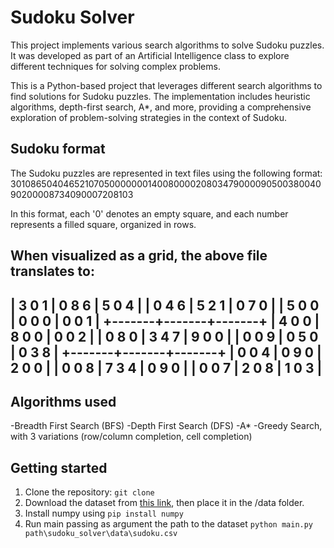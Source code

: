 # Sudoku Solver
This project implements various search algorithms to solve Sudoku puzzles. It was developed as part of an Artificial Intelligence class to explore different techniques for solving complex problems.

This is a Python-based project that leverages different search algorithms to find solutions for 
Sudoku puzzles. The implementation includes heuristic algorithms, depth-first search, A*, and more, providing a comprehensive exploration of problem-solving strategies in the context of Sudoku.

## Sudoku format
The Sudoku puzzles are represented in text files using the following format:
301086504046521070500000001400800002080347900009050038004090200008734090007208103

In this format, each '0' denotes an empty square, and each number represents a filled square, organized in rows.

When visualized as a grid, the above file translates to:
-------------------------
| 3 0 1 | 0 8 6 | 5 0 4 |
| 0 4 6 | 5 2 1 | 0 7 0 |
| 5 0 0 | 0 0 0 | 0 0 1 |
+-------+-------+-------+
| 4 0 0 | 8 0 0 | 0 0 2 |
| 0 8 0 | 3 4 7 | 9 0 0 |
| 0 0 9 | 0 5 0 | 0 3 8 |
+-------+-------+-------+
| 0 0 4 | 0 9 0 | 2 0 0 |
| 0 0 8 | 7 3 4 | 0 9 0 |
| 0 0 7 | 2 0 8 | 1 0 3 |
-------------------------

## Algorithms used

-Breadth First Search (BFS)
-Depth First Search (DFS)
-A*
-Greedy Search, with 3 variations (row/column completion, cell completion)

## Getting started 
1. Clone the repository: ```git clone ```
2. Download the dataset from [this link](https://www.kaggle.com/rohanrao/sudoku), then place it in the /data folder.
3. Install numpy using ```pip install numpy```
4. Run main passing as argument the path to the dataset ```python main.py path\sudoku_solver\data\sudoku.csv```
